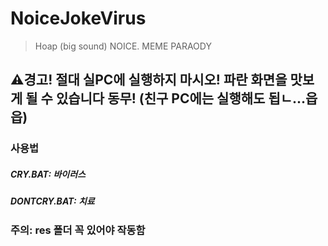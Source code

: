 # NoiceJokeVirus
> Hoap (big sound) NOICE. MEME PARAODY

## ⚠경고! 절대 실PC에 실행하지 마시오! 파란 화면을 맛보게 될 수 있습니다 동무! (친구 PC에는 실행해도 됩ㄴ...읍읍)
### 사용법
##### CRY.BAT: 바이러스
##### DONTCRY.BAT: 치료
### 주의: res 폴더 꼭 있어야 작동함
